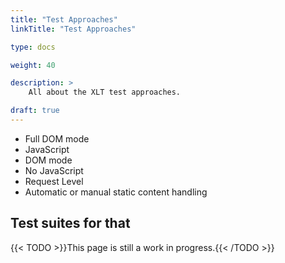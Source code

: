 ```yaml
---
title: "Test Approaches"
linkTitle: "Test Approaches"

type: docs

weight: 40

description: >
    All about the XLT test approaches. 

draft: true
---
```


* Full DOM mode
* JavaScript
* DOM mode
* No JavaScript
* Request Level
* Automatic or manual static content handling

## Test suites for that

{{< TODO >}}This page is still a work in progress.{{< /TODO >}}